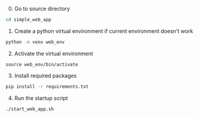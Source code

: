 0. Go to source directory
```bash
cd simple_web_app

```
1. Create a python virtual environment if current environment doesn't work
```bash
python -m venv web_env
```

2. Activate the virtual environment
```
source web_env/bin/activate
```

3. Install required packages
```bash
pip install -r requirements.txt
```

4. Run the startup script
```bash
./start_web_app.sh
```
